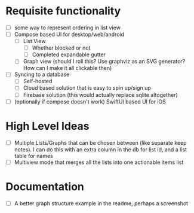 # Requisite functionality
* [ ] some way to represent ordering in list view
* [ ] Compose based UI for desktop/web/android
  * [ ] List View
    * [ ] Whether blocked or not
    * [ ] Completed expandable gutter
  * [ ] Graph view (should I roll this? Use graphviz as an SVG generator? How can I make it all clickable then)
* [ ] Syncing to a database
  * [ ] Self-hosted
  * [ ] Cloud based solution that is easy to spin up/sign up
  * [ ] Firebase solution (this would actually replace sqlite altogether)
* [ ] (optionally if compose doesn't work) SwiftUI based UI for iOS

# High Level Ideas
* [ ] Multiple Lists/Graphs that can be chosen between (like separate keep notes). I can do this with an extra column in the db for list id, and a list table for names
* [ ] Multiview mode that merges all the lists into one actionable items list

# Documentation
* [ ] A better graph structure example in the readme, perhaps a screenshot